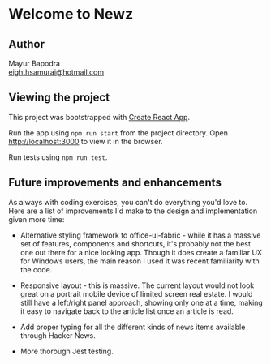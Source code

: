 # Welcome to Newz

## Author

Mayur Bapodra\
[eighthsamurai@hotmail.com](mailto:eighthsamurai@hotmail.com)

## Viewing the project

This project was bootstrapped with [Create React App](https://github.com/facebook/create-react-app).

Run the app using `npm run start` from the project directory. Open [http://localhost:3000](http://localhost:3000) to view it in the browser.

Run tests using `npm run test`.

## Future improvements and enhancements

As always with coding exercises, you can't do everything you'd love to. Here are a list of improvements I'd make to the design and implementation given more time:

- Alternative styling framework to office-ui-fabric - while it has a massive set of features, components and shortcuts, it's probably not the best one out there for a nice looking app. Though it does create a familiar UX for Windows users, the main reason I used it was recent familiarity with the code. 

- Responsive layout - this is massive. The current layout would not look great on a portrait mobile device of limited screen real estate. I would still have a left/right panel approach, showing only one at a time, making it easy to navigate back to the article list once an article is read. 

- Add proper typing for all the different kinds of news items available through Hacker News.

- More thorough Jest testing.
